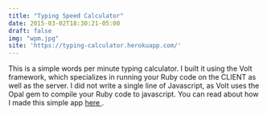 ```yaml
---
title: "Typing Speed Calculator"
date: 2015-03-02T18:30:21-05:00
draft: false
img: "wpm.jpg"
site: 'https://typing-calculator.herokuapp.com/'
---
```


This is a simple words per minute typing calculator. I built it using the Volt framework, which specializes in running your Ruby code on the CLIENT as well as the server. I did not write a single line of Javascript, as Volt uses the Opal gem to compile your Ruby code to javascript.  You can read about how I made this simple app <a href='/posts/typing-speed-calulator/'> here </a>.
